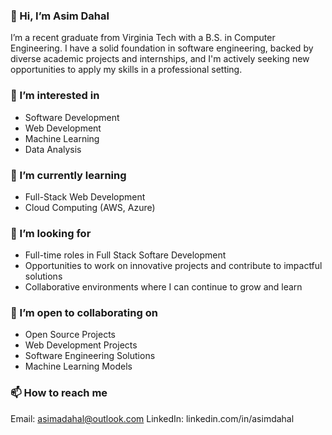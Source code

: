 ### 👋 Hi, I’m Asim Dahal
I’m a recent graduate from Virginia Tech with a B.S. in Computer Engineering. I have a solid foundation in software engineering, backed by diverse academic projects and internships, 
and I'm actively seeking new opportunities to apply my skills in a professional setting.

### 👀 I’m interested in
- Software Development
- Web Development
- Machine Learning
- Data Analysis
  
### 🌱 I’m currently learning
- Full-Stack Web Development
- Cloud Computing (AWS, Azure)

### 💼 I’m looking for
- Full-time roles in Full Stack Softare Development
- Opportunities to work on innovative projects and contribute to impactful solutions
- Collaborative environments where I can continue to grow and learn
  
### 💞️ I’m open to collaborating on
- Open Source Projects
- Web Development Projects
- Software Engineering Solutions
- Machine Learning Models
  
### 📫 How to reach me
Email: asimadahal@outlook.com
LinkedIn: linkedin.com/in/asimdahal


<!---
AsimaDahal/AsimaDahal is a ✨ special ✨ repository because its `README.md` (this file) appears on your GitHub profile.
You can click the Preview link to take a look at your changes.
--->

